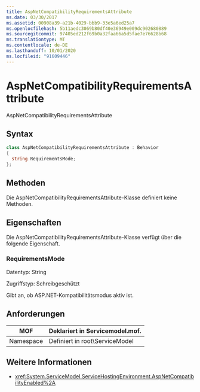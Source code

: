 ```yaml
---
title: AspNetCompatibilityRequirementsAttribute
ms.date: 03/30/2017
ms.assetid: 00908a39-a21b-4029-bbb9-33e5a6ed25a7
ms.openlocfilehash: 5b11aedc3069b80df40e36949e009dc902680889
ms.sourcegitcommit: 97405ed212f69b0a32faa66a5d5fae7e76628b68
ms.translationtype: MT
ms.contentlocale: de-DE
ms.lasthandoff: 10/01/2020
ms.locfileid: "91609446"
---
```

# <a name="aspnetcompatibilityrequirementsattribute"></a>AspNetCompatibilityRequirementsAttribute
AspNetCompatibilityRequirementsAttribute  
  
## <a name="syntax"></a>Syntax  
  
```csharp
class AspNetCompatibilityRequirementsAttribute : Behavior  
{  
  string RequirementsMode;  
};  
```  
  
## <a name="methods"></a>Methoden  
 Die AspNetCompatibilityRequirementsAttribute-Klasse definiert keine Methoden.  
  
## <a name="properties"></a>Eigenschaften  
 Die AspNetCompatibilityRequirementsAttribute-Klasse verfügt über die folgende Eigenschaft.  
  
### <a name="requirementsmode"></a>RequirementsMode  
 Datentyp: String  
  
 Zugriffstyp: Schreibgeschützt  
  
 Gibt an, ob ASP.NET-Kompatibilitätsmodus aktiv ist.  
  
## <a name="requirements"></a>Anforderungen  
  
|MOF|Deklariert in Servicemodel.mof.|  
|---------|-----------------------------------|  
|Namespace|Definiert in root\ServiceModel|  
  
## <a name="see-also"></a>Weitere Informationen

- <xref:System.ServiceModel.ServiceHostingEnvironment.AspNetCompatibilityEnabled%2A>
